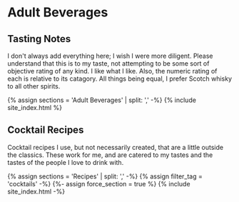 # Adult Beverages

## Tasting Notes

I don't always add everything here; I wish I were more diligent. Please understand that this is to my taste, not attempting to be some sort of objective rating of any kind. I like what I like. Also, the numeric rating of each is relative to its catagory. All things being equal, I prefer Scotch whisky to all other spirits.

{% assign sections = 'Adult Beverages' | split: ',' -%}
{% include site_index.html %}

## Cocktail Recipes

Cocktail recipes I use, but not necessarily created, that are a little outside the classics. These work for me, and are catered to my tastes and the tastes of the people I love to drink with. 

{% assign sections = 'Recipes' | split: ',' -%}
{% assign filter_tag = 'cocktails' -%}
{%- assign force_section = true %}
{% include site_index.html -%}

